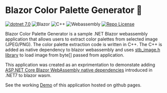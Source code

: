 # Blazor Color Palette Generator 🚀
[![dotnet 7.0](https://img.shields.io/badge/.NET%207.0-blueviolet?style=for-the-badge&logo=dotnet)](https://dotnet.microsoft.com/)
![Blazor](https://img.shields.io/badge/blazor-blueviolet.svg?style=for-the-badge&logo=blazor&logoColor=white)
![C++](https://img.shields.io/badge/c++-%2300599C.svg?style=for-the-badge&logo=c%2B%2B&logoColor=white)
![Webassembly](https://img.shields.io/badge/Webassembly-mediumslateblue.svg?style=for-the-badge&logo=webassembly&logoColor=white)
[![Repo License](https://img.shields.io/github/license/jkher/summarize-email?style=for-the-badge)](https://github.com/jkher/BlazorPaletteGenerator/blob/master/LICENSE.txt)

Blazor Color Palette Generator is a sample .NET Blazor webassembly application that allows users to extract color palettes from selected image (JPEG/PNG). The color palette extraction code is written in C++. The C++ is added as native dependency to blazor webassembly and uses [stb_image.h library](https://github.com/nothings/stb/blob/master/stb_image.h) to load image from byte[] passed from application.

This application was created as an exprimentation to demonstate adding [ASP.NET Core Blazor WebAssembly native dependencies](https://learn.microsoft.com/en-us/aspnet/core/blazor/webassembly-native-dependencies?view=aspnetcore-7.0) introduced in .NET7 to blazor wasm.

See the working [Demo](https://jkher.github.io/BlazorPaletteGenerator/) of this application hosted on github pages.

